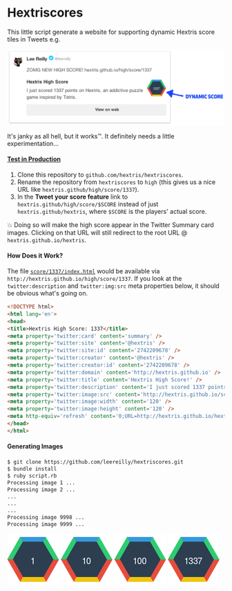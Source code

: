 # Hextriscores

This little script generate a website for supporting dynamic Hextris score tiles in Tweets e.g.

![](images/readme.png)

It's janky as all hell, but it works™. It definitely needs a little experimentation...

#### [Test in Production](http://jerodsanto.net/drop/test-in-production.png)

1. Clone this repository to `github.com/hextris/hextriscores`.
2. Rename the repository from `hextriscores` to `high` (this gives us a nice URL like `hextris.github/high/score/1337`).
3. In the **Tweet your score feature** link to `hextris.github/high/score/$SCORE` instead of just `hextris.github/hextris`, where `$SCORE` is the players' actual score.

:boom: Doing so will make the high score appear in the Twitter Summary card images. Clicking on that URL will still redirect to the root URL @ `hextris.github.io/hextris`.


#### How Does it Work?

The file [`score/1337/index.html`](score/1337/index.html) would be available via `http://hextris.github.io/high/score/1337`. If you look at the `twitter:description` and `twitter:img:src` meta properties below, it should be obvious what's going on.

```html
<!DOCTYPE html>
<html lang='en'>
<head>
<title>Hextris High Score: 1337</title>
<meta property='twitter:card' content='summary' />
<meta property='twitter:site' content='@hextris' />
<meta property='twitter:site:id' content='2742209678' />
<meta property='twitter:creator' content='@hextris' />
<meta property='twitter:creator:id' content='2742209678' />
<meta property='twitter:domain' content='http://hextris.github.io' />
<meta property='twitter:title' content='Hextris High Score!' />
<meta property='twitter:description' content='I just scored 1337 points on Hextris, an addictive puzzle game inspired by Tetris.' />
<meta property='twitter:image:src' content='http://hextris.github.io/score/images/1337.png' />
<meta property='twitter:image:width' content='120' />
<meta property='twitter:image:height' content='120' />
<meta http-equiv='refresh' content='0;URL=http://hextris.github.io/hextris'>
</head>
</html>
```

#### Generating Images

```
$ git clone https://github.com/leereilly/hextriscores.git
$ bundle install
$ ruby script.rb
Processing image 1 ...
Processing image 2 ...
...
...
...
Processing image 9998 ...
Processing image 9999 ...
```

![](images/1.png)
![](images/10.png)
![](images/100.png)
![](images/1337.png)
